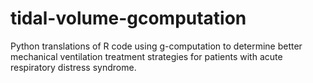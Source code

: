# tidal-volume-gcomputation
Python translations of R code using g-computation to determine better mechanical ventilation treatment strategies for patients with acute respiratory distress syndrome.
